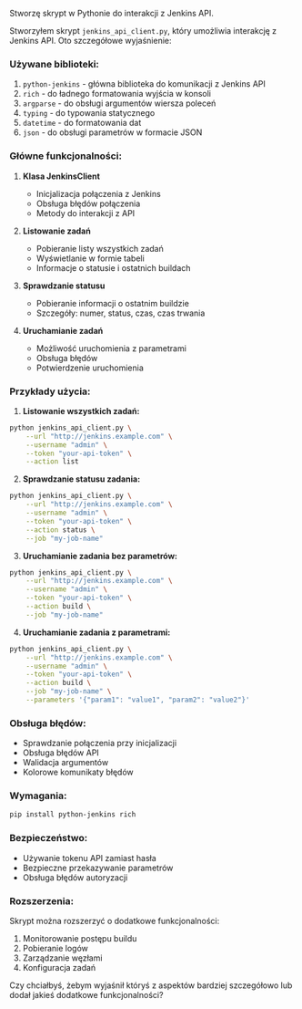 Stworzę skrypt w Pythonie do interakcji z Jenkins API.



Stworzyłem skrypt `jenkins_api_client.py`, który umożliwia interakcję z Jenkins API. Oto szczegółowe wyjaśnienie:

### Używane biblioteki:
1. `python-jenkins` - główna biblioteka do komunikacji z Jenkins API
2. `rich` - do ładnego formatowania wyjścia w konsoli
3. `argparse` - do obsługi argumentów wiersza poleceń
4. `typing` - do typowania statycznego
5. `datetime` - do formatowania dat
6. `json` - do obsługi parametrów w formacie JSON

### Główne funkcjonalności:

1. **Klasa JenkinsClient**
   - Inicjalizacja połączenia z Jenkins
   - Obsługa błędów połączenia
   - Metody do interakcji z API

2. **Listowanie zadań**
   - Pobieranie listy wszystkich zadań
   - Wyświetlanie w formie tabeli
   - Informacje o statusie i ostatnich buildach

3. **Sprawdzanie statusu**
   - Pobieranie informacji o ostatnim buildzie
   - Szczegóły: numer, status, czas, czas trwania

4. **Uruchamianie zadań**
   - Możliwość uruchomienia z parametrami
   - Obsługa błędów
   - Potwierdzenie uruchomienia

### Przykłady użycia:

1. **Listowanie wszystkich zadań:**
```bash
python jenkins_api_client.py \
    --url "http://jenkins.example.com" \
    --username "admin" \
    --token "your-api-token" \
    --action list
```

2. **Sprawdzanie statusu zadania:**
```bash
python jenkins_api_client.py \
    --url "http://jenkins.example.com" \
    --username "admin" \
    --token "your-api-token" \
    --action status \
    --job "my-job-name"
```

3. **Uruchamianie zadania bez parametrów:**
```bash
python jenkins_api_client.py \
    --url "http://jenkins.example.com" \
    --username "admin" \
    --token "your-api-token" \
    --action build \
    --job "my-job-name"
```

4. **Uruchamianie zadania z parametrami:**
```bash
python jenkins_api_client.py \
    --url "http://jenkins.example.com" \
    --username "admin" \
    --token "your-api-token" \
    --action build \
    --job "my-job-name" \
    --parameters '{"param1": "value1", "param2": "value2"}'
```

### Obsługa błędów:
- Sprawdzanie połączenia przy inicjalizacji
- Obsługa błędów API
- Walidacja argumentów
- Kolorowe komunikaty błędów

### Wymagania:
```bash
pip install python-jenkins rich
```

### Bezpieczeństwo:
- Używanie tokenu API zamiast hasła
- Bezpieczne przekazywanie parametrów
- Obsługa błędów autoryzacji

### Rozszerzenia:
Skrypt można rozszerzyć o dodatkowe funkcjonalności:
1. Monitorowanie postępu buildu
2. Pobieranie logów
3. Zarządzanie węzłami
4. Konfiguracja zadań

Czy chciałbyś, żebym wyjaśnił któryś z aspektów bardziej szczegółowo lub dodał jakieś dodatkowe funkcjonalności?
